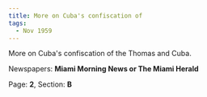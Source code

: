 ```yaml
---  
title: More on Cuba's confiscation of  
tags:  
  - Nov 1959  
---  
```

  
More on Cuba's confiscation of the Thomas and Cuba.  
  
Newspapers: **Miami Morning News or The Miami Herald**  
  
Page: **2**, Section: **B** 
